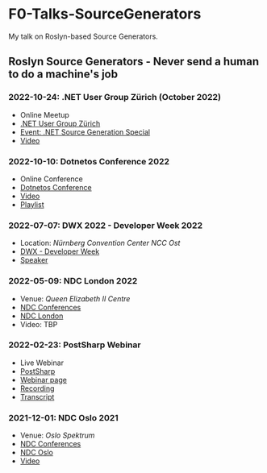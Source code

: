 # F0-Talks-SourceGenerators
My talk on Roslyn-based Source Generators.

## Roslyn Source Generators - Never send a human to do a machine's job

### 2022-10-24: .NET User Group Zürich (October 2022)
- Online Meetup
- [.NET User Group Zürich](https://www.meetup.com/dotnet-zurich/)
- [Event: .NET Source Generation Special](https://www.meetup.com/dotnet-zurich/events/288930272/)
- [Video](https://www.youtube.com/watch?v=eruy7GffDPM)

### 2022-10-10: Dotnetos Conference 2022
- Online Conference
- [Dotnetos Conference](https://conf.dotnetos.org/)
- [Video](https://www.youtube.com/watch?v=DKp2ACeB06k)
- [Playlist](https://www.youtube.com/playlist?list=PLpUkQYy-K8Y_ygEhZ5nfhH9dwTPW8qUnI)

### 2022-07-07: DWX 2022 - Developer Week 2022
- Location: _Nürnberg Convention Center NCC Ost_
- [DWX - Developer Week](https://www.developer-week.de/)
- [Speaker](https://www.developer-week.de/history/speaker-2022#/speaker/17094-stefan-polz)

### 2022-05-09: NDC London 2022
- Venue: _Queen Elizabeth II Centre_
- [NDC Conferences](https://ndcconferences.com)
- [NDC London](https://ndclondon.com)
- Video: TBP

### 2022-02-23: PostSharp Webinar
- Live Webinar
- [PostSharp](https://www.postsharp.net/)
- [Webinar page](https://postsharp.ac-page.com/stefan-polz-webinar)
- [Recording](https://www.youtube.com/watch?v=J_Y1obNh_RA)
- [Transcript](https://blog.postsharp.net/post/webinar-source-generators.html)

### 2021-12-01: NDC Oslo 2021
- Venue: _Oslo Spektrum_
- [NDC Conferences](https://ndcconferences.com)
- [NDC Oslo](https://ndcoslo.com)
- [Video](https://www.youtube.com/watch?v=lJCfPhnFLQs)
